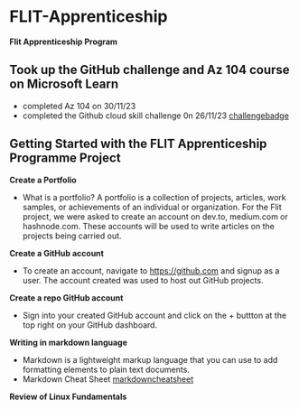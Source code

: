 # FLIT-Apprenticeship
**Flit Apprenticeship Program**
## Took up the GitHub challenge and Az 104 course on Microsoft Learn
- completed Az 104 on 30/11/23
- completed the Github cloud skill challenge 0n 26/11/23 [challengebadge](https://learn.microsoft.com/en-us/users/chiomaokafor-9591/achievements/fzbfsm9x)
## Getting Started with the FLIT Apprenticeship Programme Project

**Create a Portfolio**  
- What is a portfolio?
A portfolio is a collection of projects, articles, work samples, or achievements of an individual or organization. For the Flit project, we were asked to create an account on dev.to, medium.com or hashnode.com. These accounts will be used to write articles on the projects being carried out.

**Create a GitHub account**  
- To create an account, navigate to https://github.com and signup as a user. The account created was used to host out GitHub projects.

**Create a repo GitHub account**  
- Sign into your created GitHub account and click on the + buttton at the top right on your GitHub dashboard.

**Writing in markdown language**  
- Markdown is a lightweight markup language that you can use to add formatting elements to plain text documents.
- Markdown Cheat Sheet [markdowncheatsheet](https://medium.com/@chiomageraldine8/basic-writing-and-formatting-syntax-in-markdown-language-39fc10741c3e)

**Review of Linux Fundamentals**



